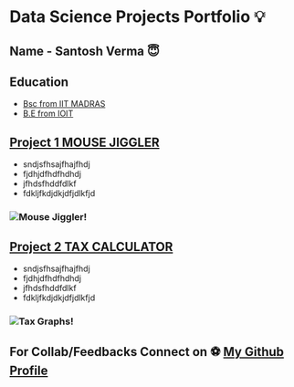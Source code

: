 # Data Science Projects Portfolio 💡

## Name - Santosh Verma 😇
## Education
- [Bsc from IIT MADRAS](https://www.iitm.ac.in/ "IIT MADRAS")
- [B.E from IOIT](https://aissmsioit.org/ "AISSMS IOIT")

## [Project 1 MOUSE JIGGLER](https://github.com/santo-mantras')

- sndjsfhsajfhajfhdj
- fjdhjdfhdfhdhdj
- jfhdsfhddfdlkf
- fdkljfkdjdkjdfjdlkfjd

### ![Mouse Jiggler!](https://www.google.com/imgres?imgurl=https%3A%2F%2Fm.economictimes.com%2Fthumb%2Fheight-450%2Cwidth-600%2Cimgsize-191075%2Cmsid-61540873%2Fa-work-out-like-no-other-take-up-juggling-to-relieve-stress-boost-concentration.jpg&imgrefurl=https%3A%2F%2Feconomictimes.indiatimes.com%2Fmagazines%2Fpanache%2Fa-work-out-like-no-other-take-up-juggling-to-relieve-stress-boost-concentration%2Farticleshow%2F61540873.cms&tbnid=fr5rmIhdyEFUOM&vet=12ahUKEwi9wZDL_PT0AhWZLbcAHfIZDV0QMygAegUIARDUAQ..i&docid=O8kXIoz7wphjiM&w=600&h=450&q=jjiggling%20images&ved=2ahUKEwi9wZDL_PT0AhWZLbcAHfIZDV0QMygAegUIARDUAQ "Mouse Jiggler")

## [Project 2 TAX CALCULATOR](https://github.com/santo-mantras')

- sndjsfhsajfhajfhdj
- fjdhjdfhdfhdhdj
- jfhdsfhddfdlkf
- fdkljfkdjdkjdfjdlkfjd

### ![Tax Graphs!](https://www.google.com/imgres?imgurl=https%3A%2F%2Fgumlet.assettype.com%2Fcarolina%2F2020-09%2Fb6fb63e1-167e-4020-b134-b176f33d59f0%2Fgraph_3068300.jpg%3Fw%3D1200%26h%3D750%26auto%3Dformat%252Ccompress%26fit%3Dmax&imgrefurl=https%3A%2F%2Fwww.carolina.com%2Fknowledge%2F2020%2F09%2F02%2Fthe-basics-of-graphs-and-charts&tbnid=Mbw_6gZW4w7qDM&vet=12ahUKEwiW0ani-_T0AhWW3XMBHbNeAJsQMygCegUIARDRAQ..i&docid=DLVUlSupVtskUM&w=1200&h=675&q=graphs%20images&ved=2ahUKEwiW0ani-_T0AhWW3XMBHbNeAJsQMygCegUIARDRAQ "Tax Graphs")

## For Collab/Feedbacks Connect on ⚽ [My Github Profile](https://github.com/santo-mantras')
